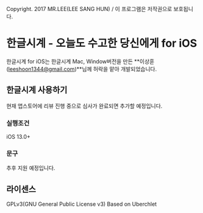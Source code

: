 Copyright. 2017 MR.LEE(LEE SANG HUN) / 이 프로그램은 저작권으로 보호됩니다.

# 한글시계 - 오늘도 수고한 당신에게 for iOS

한글시계 for iOS는 한글시계 Mac, Window버전을 만든 **이상훈(leeshoon1344@gmail.com)**님께 허락을 맡아 개발되었습니다.

## 한글시계 사용하기
현재 앱스토어에 리뷰 진행 중으로 심사가 완료되면 추가할 예정입니다.

### 실행조건
iOS 13.0+

### 문구
추후 지원 예정입니다.

## 라이센스
GPLv3(GNU General Public License v3)
Based on Uberchlet